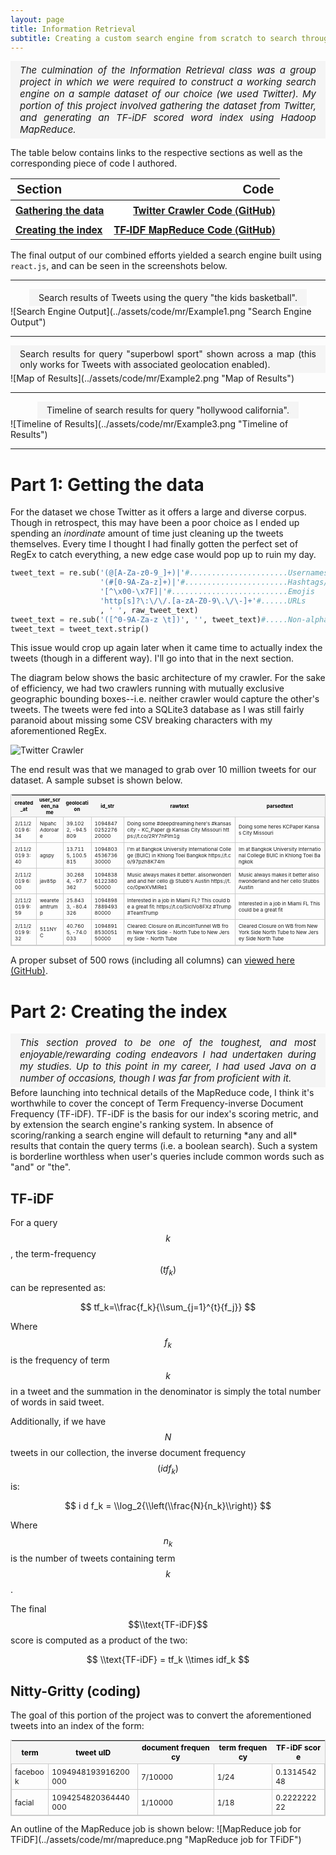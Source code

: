 ```yaml
---
layout: page
title: Information Retrieval
subtitle: Creating a custom search engine from scratch to search through archived Tweets.
---
```


<style>
.caption {
  text-align: justify;
  padding: 5px;
  padding-left: 15px;
  padding-right: 15px;
  margin:0 auto;
  width: auto;
  display: table;
  background-color: #F5F5F5;
}
.myquote {
    text-align: justify;
    font-style: italic;
    padding: 5px;
    padding-left: 15px;
    padding-right: 15px;
    margin:0 auto;
    width: auto;
    display: table;
    font-size: 15px;
    background-color: #F5F5F5;
}

.tg  {border-collapse: collapse; margin-left: auto; margin-right: auto; font-family: "Helvetica Neue", Helvetica, Arial, sans-serif;   width: 100%;}
.tg .col1{text-align: left; border: 0px white;}
.tg .col2{text-align: right; border: 0px white}
.bld{font-family: 'Arial Black', Gadget, sans-serif; font-size: 20px;}

table.tableizer-table {
  border: 1px solid #CCC;
  width: 100%
}
.tableizer-table td {
  padding: 5px;
  margin: auto;
  border: 1px solid #CCC;
}
.tableizer-table th {
  background-color: #F5F5F5;
  color: black;
  font-weight: bold;
}
</style>

<p class="myquote">
The culmination of the Information Retrieval class was a group project in which we were required to construct a working search engine on a sample dataset of our choice (we used Twitter).  My portion of this project involved gathering the dataset from Twitter, and generating an TF-iDF scored word index using Hadoop MapReduce. <br>
</p>

The table below contains links to the respective sections as well as the corresponding piece of code I authored.

<table class="tg">
<tr style="border-bottom: 1px solid black; border-top: 0px solid white">
  <th class="col1 bld">Section</th>
  <th class="col2 bld">Code</th>
</tr>
  <tr style="background-color: white;">
    <th class="col1"><a href="#part1">Gathering the data</a></th>
    <th class="col2"><a href="https://github.com/adik0861/adik0861.github.io/blob/master/assets/code/mr/twcrawler.py">Twitter Crawler Code (GitHub)</a></th>
  </tr>
  <tr style="background-color: white;">
  <th class="col1"><a href="#part2">Creating the index</a></th>
  <th class="col2"><a href="https://github.com/adik0861/adik0861.github.io/blob/master/assets/code/mr/mrPhase_Final.java">TF-IDF MapReduce Code (GitHub)</a></th>
  </tr>
</table>

The final output of our combined efforts yielded a search engine built using `react.js`, and can be seen in the screenshots below.

* * *

<p class="caption">Search results of Tweets using the query "the kids basketball".</p>
![Search Engine Output](../assets/code/mr/Example1.png "Search Engine Output")

* * *

<p class="caption">Search results for query "superbowl sport" shown across a map (this only works for Tweets with associated geolocation enabled).</p>
![Map of Results](../assets/code/mr/Example2.png "Map of Results")

* * *

<p class="caption">Timeline of search results for query "hollywood california".</p>
![Timeline of Results](../assets/code/mr/Example3.png "Timeline of Results")

* * *

# <a name="part1"></a> Part 1: Getting the data

For the dataset we chose Twitter as it offers a large and diverse corpus.  Though in retrospect, this may have been a poor choice as I ended up spending an _inordinate_ amount of time just cleaning up the tweets themselves.  Every time I thought I had finally gotten the perfect set of RegEx to catch everything, a new edge case would pop up to ruin my day.  

```python
tweet_text = re.sub('(@[A-Za-z0-9_]+)|'#......................Usernames
                    '(#[0-9A-Za-z]+)|'#.......................Hashtags/topics
                    '[^\x00-\x7F]|'#..........................Emojis
                    'http[s]?\:\/\/.[a-zA-Z0-9\.\/\-]+'#......URLs
                    , ' ', raw_tweet_text)
tweet_text = re.sub('([^0-9A-Za-z \t])', '', tweet_text)#.....Non-alphabet characters
tweet_text = tweet_text.strip()
```

This issue would crop up again later when it came time to actually index the tweets (though in a different way).  I'll go into that in the next section.

The diagram below shows the basic architecture of my crawler.  For the sake of efficiency, we had two crawlers running with mutually exclusive geographic bounding boxes--i.e. neither crawler would capture the other's tweets.  The tweets were fed into a SQLite3 database as I was still fairly paranoid about missing some CSV breaking characters with my aforementioned RegEx.

![Twitter Crawler](../assets/code/mr/Crawler-Architecture.jpg "Twitter Crawler")

The end result was that we managed to grab over 10 million tweets for our dataset.  A sample subset is shown below.
<table class="tableizer-table" style="font-size: 8px; word-break:break-all;">
   <thead>
      <tr class="tableizer-firstrow">
         <th>created_at</th>
         <th>user_screen_name</th>
         <th>geolocation</th>
         <th>id_str</th>
         <th>rawtext</th>
         <th>parsedtext</th>
      </tr>
   </thead>
   <tbody>
      <tr>
         <td>2/11/2019 6:34</td>
         <td>NipahcAdoroare</td>
         <td>39.1022, -94.5809</td>
         <td>1094847025227620000</td>
         <td>Doing some #deepdreaming here's #kansascity - KC_Paper @ Kansas City Missouri https://t.co/2RY7nPlm1g</td>
         <td>Doing some heres KCPaper Kansas City Missouri</td>
      </tr>
      <tr>
         <td>2/11/2019 3:40</td>
         <td>agspy</td>
         <td>13.7115, 100.5815</td>
         <td>1094803453673630000</td>
         <td>I'm at Bangkok University International College (BUIC) in Khlong Toei Bangkok https://t.co/97pzh8K74m</td>
         <td>Im at Bangkok University International College BUIC in Khlong Toei Bangkok</td>
      </tr>
      <tr>
         <td>2/11/2019 6:00</td>
         <td>jav85p</td>
         <td>30.2684, -97.7362</td>
         <td>1094838612238050000</td>
         <td>Music always makes it better. alisonwonderland and her cello @ Stubb's Austin https://t.co/0pwXVMIRe1</td>
         <td>Music always makes it better alisonwonderland and her cello Stubbs Austin</td>
      </tr>
      <tr>
         <td>2/11/2019 9:59</td>
         <td>weareteamtrump</td>
         <td>25.8433, -80.4326</td>
         <td>1094898788949380000</td>
         <td>Interested in a job in Miami FL? This could be a great fit: https://t.co/SIcIVo8FXz #Trump #TeamTrump</td>
         <td>Interested in a job in Miami FL This could be a great fit</td>
      </tr>
      <tr>
         <td>2/11/2019 9:32</td>
         <td>511NYC</td>
         <td>40.7605, -74.0033</td>
         <td>1094891853005150000</td>
         <td>Cleared: Closure on #LincolnTunnel WB from New York Side - North Tube to New Jersey Side - North Tube</td>
         <td>Cleared Closure on WB from New York Side North Tube to New Jersey Side North Tube</td>
      </tr>
   </tbody>
</table>

A proper subset of 500 rows (including all columns) can [viewed here (GitHub)](https://github.com/adik0861/adik0861.github.io/blob/master/assets/code/mr/tweets_10K_subset.csv).

# <a name="part2"></a> Part 2: Creating the index

<p class="myquote">
This section proved to be one of the toughest, and most enjoyable/rewarding coding endeavors I had undertaken during my studies.  Up to this point in my career, I had used Java on a number of occasions, though I was far from proficient with it.  
</p>
<!-- The foundation of any search engine is the index on which it operates, or stated another way: a search engine is only as good as its index (disregarding more advanced topics like query parsing). -->
Before launching into technical details of the MapReduce code, I think it's worthwhile to cover the concept of Term Frequency-inverse Document Frequency (TF-iDF).  TF-iDF is the basis for our index's scoring metric, and by extension the search engine's ranking system.  In absence of scoring/ranking a search engine will default to returning *any and all* results that contain the query terms (i.e. a boolean search).  Such a system is borderline worthless when user's queries include common words such as "and" or "the".

## TF-iDF

For a query $$k$$, the term-frequency $$(tf_k)$$ can be represented as:

$$
tf_k=\\frac{f_k}{\\sum_{j=1}^{t}{f_j}}
$$

Where $$f_k$$ is the frequency of term $$k$$ in a tweet and the summation in the denominator is simply the total number of words in said tweet.

Additionally, if we have $$N$$ tweets in our collection, the inverse document frequency $$(idf_k)$$ is:

$$
i d f_k = \\log_2{\\left(\\frac{N}{n_k}\\right)}
$$

Where $$n_k$$ is the number of tweets containing term $$k$$.

The final $$\\text{TF-iDF}$$ score is computed as a product of the two:

$$
\\text{TF-iDF} = tf_k \\times idf_k
$$

## Nitty-Gritty (coding)

The goal of this portion of the project was to convert the aforementioned tweets into an index of the form:

<table class="tableizer-table" style="font-size: 12px; word-break:break-all;">
<thead><tr class="tableizer-firstrow"><th>term</th><th> tweet uID</th><th> document frequency</th><th> term frequency</th><th> TF-iDF score</th></tr></thead><tbody>
 <tr><td>facebook</td><td>1094948193916200000</td><td> 7/10000</td><td> 1/24</td><td>0.131454248</td></tr>
 <tr><td>facial  </td><td>1094254820364440000</td><td>  1/10000</td><td> 1/18</td><td>0.222222222</td></tr>
</tbody></table>
</span>
An outline of the MapReduce job is shown below:
![MapReduce job for TFiDF](../assets/code/mr/mapreduce.png "MapReduce job for TFiDF")
